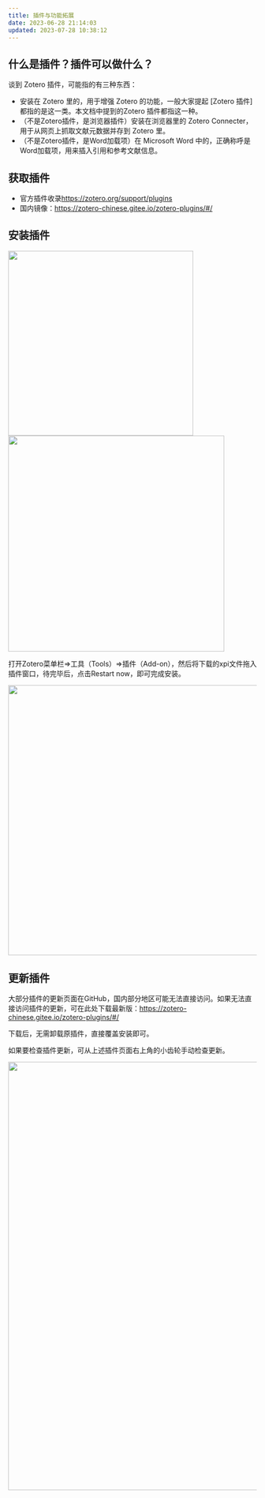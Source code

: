```yaml
---
title: 插件与功能拓展
date: 2023-06-28 21:14:03
updated: 2023-07-28 10:38:12
---
```


## 什么是插件？插件可以做什么？

谈到 Zotero 插件，可能指的有三种东西：

- 安装在 Zotero 里的，用于增强 Zotero 的功能，一般大家提起 \[Zotero 插件\] 都指的是这一类。本文档中提到的Zotero 插件都指这一种。
- （不是Zotero插件，是浏览器插件）安装在浏览器里的 Zotero Connecter，用于从网页上抓取文献元数据并存到 Zotero 里。
- （不是Zotero插件，是Word加载项）在 Microsoft Word 中的，正确称呼是Word加载项，用来插入引用和参考文献信息。

## 获取插件

- 官方插件收录<https://zotero.org/support/plugins>
- 国内镜像：<https://zotero-chinese.gitee.io/zotero-plugins/#/>

## 安装插件

<img src="https://cdn.nlark.com/yuque/0/2022/png/32594373/1662209120466-ba1af9fc-e8b4-4bf4-a5f7-1957a28ed624.png" width="375" id="u553289fe" class="ne-image">

<img src="https://cdn.nlark.com/yuque/0/2022/png/32594373/1662209071821-c656fbd8-e736-424e-a213-8c07cc45b5db.png" width="438" id="u41342762" class="ne-image">

打开Zotero菜单栏=>工具（Tools）=>插件（Add-on），然后将下载的xpi文件拖入插件窗口，待完毕后，点击Restart now，即可完成安装。

<img src="https://cdn.nlark.com/yuque/0/2022/png/32594373/1662208878460-d6025c20-eed2-43b0-beb5-b811d5642998.png" width="548.5" id="ueac456b7" class="ne-image">

## 更新插件

大部分插件的更新页面在GitHub，国内部分地区可能无法直接访问。如果无法直接访问插件的更新，可在此处下载最新版：<https://zotero-chinese.gitee.io/zotero-plugins/#/>

下载后，无需卸载原插件，直接覆盖安装即可。

如果要检查插件更新，可从上述插件页面右上角的小齿轮手动检查更新。

<img src="https://cdn.nlark.com/yuque/0/2022/png/32594373/1662209420123-816ca53f-1e0f-433c-951b-e68337f86141.png" width="869" id="ud211d7e0" class="ne-image">
